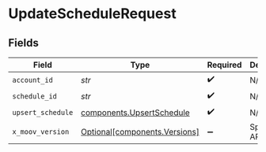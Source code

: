 # UpdateScheduleRequest


## Fields

| Field                                                                  | Type                                                                   | Required                                                               | Description                                                            |
| ---------------------------------------------------------------------- | ---------------------------------------------------------------------- | ---------------------------------------------------------------------- | ---------------------------------------------------------------------- |
| `account_id`                                                           | *str*                                                                  | :heavy_check_mark:                                                     | N/A                                                                    |
| `schedule_id`                                                          | *str*                                                                  | :heavy_check_mark:                                                     | N/A                                                                    |
| `upsert_schedule`                                                      | [components.UpsertSchedule](../../models/components/upsertschedule.md) | :heavy_check_mark:                                                     | N/A                                                                    |
| `x_moov_version`                                                       | [Optional[components.Versions]](../../models/components/versions.md)   | :heavy_minus_sign:                                                     | Specify an API version.                                                |